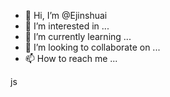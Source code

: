 - 👋 Hi, I’m @Ejinshuai
- 👀 I’m interested in ...
- 🌱 I’m currently learning ...
- 💞️ I’m looking to collaborate on ...
- 📫 How to reach me ...

<!---
Ejinshuai/Ejinshuai is a ✨ special ✨ repository because its `README.md` (this file) appears on your GitHub profile.
You can click the Preview link to take a look at your changes.
--->js
